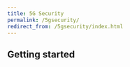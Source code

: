 ```yaml
---
title: 5G Security
permalink: /5gsecurity/
redirect_from: /5gsecurity/index.html
---
```


## Getting started

